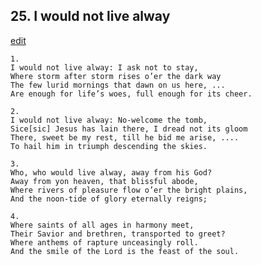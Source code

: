 
## 25.  I would not live alway
[edit](https://docs.google.com/document/d/1JLe_clxdy1rTHh8nMuIle%2Dd07A9wNfaI/edit?mode=html)



    1. 
    I would not live alway: I ask not to stay, 
    Where storm after storm rises o’er the dark way 
    The few lurid mornings that dawn on us here, ... 
    Are enough for life’s woes, full enough for its cheer.

    2. 
    I would not live alway: No-welcome the tomb, 
    Sice[sic] Jesus has lain there, I dread not its gloom 
    There, sweet be my rest, till he bid me arise, .... 
    To hail him in triumph descending the skies.

    3. 
    Who, who would live alway, away from his God? 
    Away from yon heaven, that blissful abode, 
    Where rivers of pleasure flow o’er the bright plains, 
    And the noon-tide of glory eternally reigns;

    4. 
    Where saints of all ages in harmony meet, 
    Their Savior and brethren, transported to greet? 
    Where anthems of rapture unceasingly roll. 
    And the smile of the Lord is the feast of the soul.
